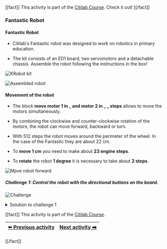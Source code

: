 [[fact]]
This activity is part of the [Citilab Course](../citilab-course-en). Check it out!
[[/fact]]

### Fantastic Robot

#### Fantastic Robot

- Citilab's Fantastic robot was designed to work on robotics in primary education.

- The kit consists of an ED1 board, two servomotors and a detachable chassis. Assemble the robot following the instructions in the box!

![KRobot kit](cm14-01-robot_kit.png)

![Assembled robot](cm14-02-robot_assembled.png)

#### Movement of the robot

- The block **move motor 1 in _ and motor 2 in _ _ steps** allows to move the motors simultaneously.

- By combining the clockwise and counter-clockwise rotation of the motors, the robot can move forward, backward or turn.

- With 512 steps the robot moves around the perimeter of the wheel. In the case of the Fantastic they are about 22 cm.

- To **move 1 cm** you need to make about **23 engine steps**.

- To **rotate** the robot **1 degree** it is necessary to take about **2 steps**.

![Mpve robot forward](cm14-03-robot_forward.png)

##### Challenge 1: Control the robot with the directional buttons on the board.

![Challenge](cm-challenge-en.png)

<details>
  <summary>Solution to challenge 1</summary>
    <img src="cm14-s1.png" title="Solution challenge 1">
</details>

[[fact]]
This activity is part of the [Citilab Course](../citilab-course-en).

| [⬅️ Previous activity](../citilab-course-13-en) | [Next activity ➡️](../citilab-course-15-en) |
|--|--|

[[/fact]]
